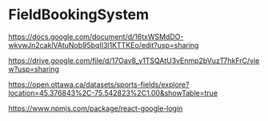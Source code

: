 # FieldBookingSystem

https://docs.google.com/document/d/16txWSMdDO-wkvwJn2caklVAtuNob95bqII3l1KTTKEo/edit?usp=sharing


https://drive.google.com/file/d/17Oav8_y1TSQAtU3vEnmp2bVuzT7hkFrC/view?usp=sharing

https://open.ottawa.ca/datasets/sports-fields/explore?location=45.376843%2C-75.542823%2C1.00&showTable=true

https://www.npmjs.com/package/react-google-login
